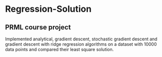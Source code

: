 # Regression-Solution
## PRML course project

Implemented analytical, gradient descent, stochastic gradient descent and gradient descent with ridge regression algorithms on a dataset with 10000 data points and compared their least square solution.
